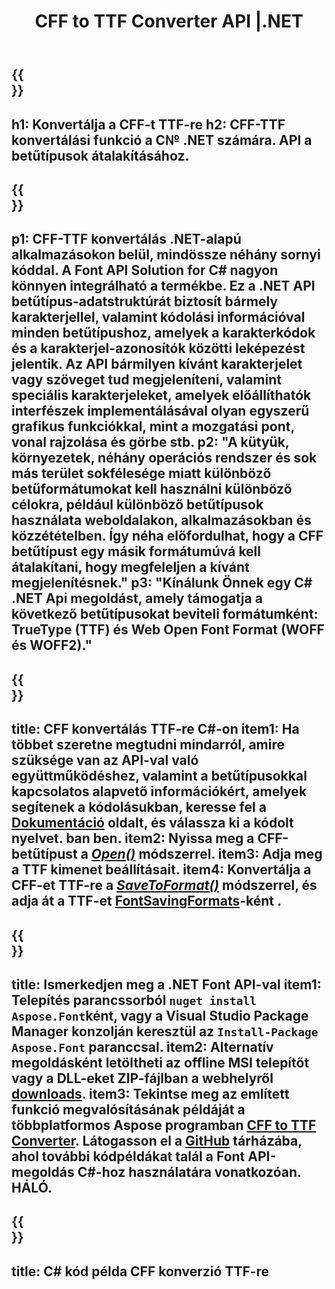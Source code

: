 ﻿---
translation: true
template: /_templates/conversion-child-net.md
title: CFF to TTF Converter API |.NET
description: A CFF konvertálása TTF-re a .NET API használatával Windows rendszeren. Integrálja ezt a natív CFF-TTF betűtípus-konverziós funkciót saját megoldásába.
keywords: cff a ttf api-hoz, cff2ttf megoldás, cff a ttf nethez
url: /net/conversion/cff-to-ttf/
family: font
platformtag: net
feature: conversion
otherformats: WOFF WOFF2
---

{{<section banner>}}
---
h1: Konvertálja a CFF-t TTF-re
h2: CFF-TTF konvertálási funkció a C№ .NET számára. API a betűtípusok átalakításához.
---

{{<section overview>}}
---
p1: CFF-TTF konvertálás .NET-alapú alkalmazásokon belül, mindössze néhány sornyi kóddal. A Font API Solution for С# nagyon könnyen integrálható a termékbe. Ez a .NET API betűtípus-adatstruktúrát biztosít bármely karakterjellel, valamint kódolási információval minden betűtípushoz, amelyek a karakterkódok és a karakterjel-azonosítók közötti leképezést jelentik. Az API bármilyen kívánt karakterjelet vagy szöveget tud megjeleníteni, valamint speciális karakterjeleket, amelyek előállíthatók interfészek implementálásával olyan egyszerű grafikus funkciókkal, mint a mozgatási pont, vonal rajzolása és görbe stb.
p2: "A kütyük, környezetek, néhány operációs rendszer és sok más terület sokfélesége miatt különböző betűformátumokat kell használni különböző célokra, például különböző betűtípusok használata weboldalakon, alkalmazásokban és közzétételben. Így néha előfordulhat, hogy a CFF betűtípust egy másik formátumúvá kell átalakítani, hogy megfeleljen a kívánt megjelenítésnek."
p3: "Kínálunk Önnek egy С# .NET Api megoldást, amely támogatja a következő betűtípusokat beviteli formátumként: TrueType (TTF) és Web Open Font Format (WOFF és WOFF2)."
---

{{<section feature1>}}
---
title: CFF konvertálás TTF-re C#-on
item1: Ha többet szeretne megtudni mindarról, amire szüksége van az API-val való együttműködéshez, valamint a betűtípusokkal kapcsolatos alapvető információkért, amelyek segítenek a kódolásukban, keresse fel a [Dokumentáció](https://docs.aspose.com/font/) oldalt, és válassza ki a kódolt nyelvet. ban ben.
item2: Nyissa meg a CFF-betűtípust a [*Open()*](https://reference.aspose.com/font/net/aspose.font/font/methods/open/index) módszerrel.
item3: Adja meg a TTF kimenet beállításait.
item4: Konvertálja a CFF-et TTF-re a [*SaveToFormat()*](https://reference.aspose.com/font/net/aspose.font/font/methods/savetoformat) módszerrel, és adja át a TTF-et [FontSavingFormats](https://reference.aspose.com/font/net/aspose.font/fontsavingformats)-ként .
---

{{<section feature2>}}
---
title: Ismerkedjen meg a .NET Font API-val
item1: Telepítés parancssorból ```nuget install Aspose.Font```ként, vagy a Visual Studio Package Manager konzolján keresztül az ```Install-Package Aspose.Font``` paranccsal.
item2: Alternatív megoldásként letöltheti az offline MSI telepítőt vagy a DLL-eket ZIP-fájlban a  webhelyről [downloads](https://downloads.aspose.com/font/net).
item3: Tekintse meg az említett funkció megvalósításának példáját a többplatformos Aspose programban [CFF to TTF Converter](https://products.aspose.app/font/conversion/cff-to-ttf). Látogasson el a [GitHub](https://github.com/aspose-font/Aspose.Font-Documentation/tree/master/net-examples) tárházába, ahol további kódpéldákat talál a Font API-megoldás C#-hoz használatára vonatkozóan. HÁLÓ.
---

{{<section codeexample>}}
---
title: C# kód példa CFF konverzió TTF-re
---